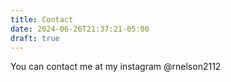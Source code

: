 ```yaml
---
title: Contact
date: 2024-06-26T21:37:21-05:00
draft: true
---
```


You can contact me at my instagram @rnelson2112
